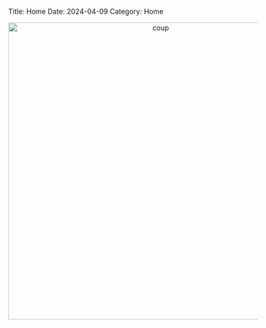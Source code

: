 Title: Home
Date: 2024-04-09
Category: Home

<div style="text-align: center;">
    <img src="{static}media/collapse+map.webp" alt="coup" width="600"/>
</div>